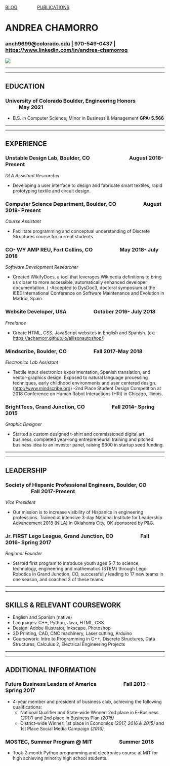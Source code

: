 [BLOG](https://achamorr.github.io/blog/)  &nbsp;&nbsp;&nbsp;&nbsp;&nbsp;&nbsp;&nbsp;&nbsp;&nbsp;&nbsp;&nbsp;&nbsp;&nbsp;&nbsp;  [PUBLICATIONS](https://achamorr.github.io/blog/)

<script>
  (function (w,i,d,g,e,t,s) {w[d] = w[d]||[];t= i.createElement(g);
    t.async=1;t.src=e;s=i.getElementsByTagName(g)[0];s.parentNode.insertBefore(t, s);
  })(window, document, '_gscq','script','//widgets.getsitecontrol.com/131342/script.js');
</script>


# ANDREA CHAMORRO

### anch9699@colorado.edu | 970-549-0437 | https://www.linkedin.com/in/andrea-chamorroq  

![](https://achamorr.github.io/eportfolio/22.JPG)

----
****

## EDUCATION
### University of Colorado Boulder, Engineering Honors	&nbsp;&nbsp;&nbsp;&nbsp;&nbsp;&nbsp;&nbsp;&nbsp;&nbsp;&nbsp;&nbsp;&nbsp;&nbsp;&nbsp;&nbsp;&nbsp;&nbsp;&nbsp;&nbsp;&nbsp; &nbsp;&nbsp;&nbsp;&nbsp;&nbsp;&nbsp;&nbsp;&nbsp;&nbsp;&nbsp; May 2021
- B.S. in Computer Science; Minor in Business & Management	                    **GPA: 5.566**

----
****

## EXPERIENCE
### Unstable Design Lab, Boulder, CO  &nbsp;&nbsp;&nbsp;&nbsp;&nbsp;&nbsp;&nbsp;&nbsp;&nbsp;&nbsp;&nbsp;&nbsp;&nbsp;&nbsp;&nbsp;&nbsp;&nbsp;&nbsp;&nbsp;&nbsp;&nbsp;&nbsp;&nbsp;&nbsp;&nbsp;&nbsp;&nbsp;&nbsp;&nbsp;&nbsp; August 2018- Present
_DLA Assistant Researcher_
- Developing a user interface to design and fabricate smart textiles, rapid prototyping textile and circuit design. 


### Computer Science Department, Boulder, CO	&nbsp;&nbsp;&nbsp;&nbsp;&nbsp;&nbsp;&nbsp;&nbsp;&nbsp;&nbsp;&nbsp;&nbsp;&nbsp;&nbsp;&nbsp;&nbsp;&nbsp;&nbsp;&nbsp;&nbsp; August 2018- Present
_Course Assistant_
- Facilitate programming and conceptual understanding of Discrete Structures course for current students. 


### CO- WY AMP REU, Fort Collins, CO	 &nbsp;&nbsp;&nbsp;&nbsp;&nbsp;&nbsp;&nbsp;&nbsp;&nbsp;&nbsp;&nbsp;&nbsp;&nbsp;&nbsp;&nbsp;&nbsp;&nbsp;&nbsp;&nbsp;&nbsp; May 2018- July 2018
_Software Development Researcher_	
- Created WikifyDocs, a tool that leverages Wikipedia definitions to bring us closer to more accessible, automatically enhanced developer documentation. (
  -Accepted to DysDoc3, doctoral symposium at the IEEE International Conference on Software Maintenance and Evolution in Madrid, Spain. 


### Website Developer, USA	 &nbsp;&nbsp;&nbsp;&nbsp;&nbsp;&nbsp;&nbsp;&nbsp;&nbsp;&nbsp;&nbsp;&nbsp;&nbsp;&nbsp;&nbsp;&nbsp;&nbsp;&nbsp;&nbsp;&nbsp;  October 2016- July 2018
_Freelance_	
- Create HTML, CSS, JavaScript websites in English and Spanish. (ex: https://achamorr.github.io/allisonautoshop/) 
 
 
### Mindscribe, Boulder, CO &nbsp;&nbsp;&nbsp;&nbsp;&nbsp;&nbsp;&nbsp;&nbsp;&nbsp;&nbsp;&nbsp;&nbsp;&nbsp;&nbsp;&nbsp;&nbsp;&nbsp;&nbsp;&nbsp;&nbsp;  Fall 2017-May 2018
_Electronics Lab Assistant_	
- Tactile input electronics experimentation, Spanish translation, and vector-graphics design. Exposed to natural language processing techniques, early childhood environments and user centered design. (http://www.mindscribe.org)
  -2nd Place Student Design Competition at 2018 Conference on Human Robot Interactions (HRI) in Chicago, Illinois.


### BrightTees, Grand Junction, CO	 &nbsp;&nbsp;&nbsp;&nbsp;&nbsp;&nbsp;&nbsp;&nbsp;&nbsp;&nbsp;&nbsp;&nbsp;&nbsp;&nbsp;&nbsp;&nbsp;&nbsp;&nbsp;&nbsp;&nbsp; Fall 2014- Spring 2015
_Graphic Designer_ 
- Started a custom designed t-shirt and commissioned digital art business, completed year-long entrepreneurial training and pitched business idea to an investor panel, raising $600 in startup seed funding. 

----
****

## LEADERSHIP
### Society of Hispanic Professional Engineers, Boulder, CO	&nbsp;&nbsp;&nbsp;&nbsp;&nbsp;&nbsp;&nbsp;&nbsp;&nbsp;&nbsp;&nbsp;&nbsp;&nbsp;&nbsp;&nbsp;&nbsp;&nbsp;&nbsp;&nbsp;&nbsp; Fall 2017-Present
_Vice President_									 
- Our mission is to increase visibility of Hispanics in engineering professions. Trained at intensive 3-day National Institute for Leadership Advancement 2018 (NILA) in Oklahoma City, OK sponsored by P&G. 

### Jr. FIRST Lego League, Grand Junction, CO 	&nbsp;&nbsp;&nbsp;&nbsp;&nbsp;&nbsp;&nbsp;&nbsp;&nbsp;&nbsp;&nbsp;&nbsp;&nbsp;&nbsp;&nbsp;&nbsp;&nbsp;&nbsp;&nbsp;&nbsp; Fall 2016- Spring 2017
_Regional Founder_											
- Started first program to introduce youth ages 5-7 to science, technology, engineering and mathematics (STEM) through Lego Robotics in Grand Junction, CO, successfully leading to 17 new teams in one season, and coached 3 of these teams.

----
****

## SKILLS & RELEVANT COURSEWORK
- English and Spanish (native)
- Languages: C++, Python, Java, HTML, CSS
- Design: Adobe Illustrator, Inkscape, Photoshop
- 3D Printing, CAD, CNC machinery, Laser cutting, Arduino
- Coursework: Intro to Programming in C++, Discrete Structures, Data Structures, Calculus 2, Electrical Engineering Projects

----
****

## ADDITIONAL INFORMATION 
### Future Business Leaders of America	 &nbsp;&nbsp;&nbsp;&nbsp;&nbsp;&nbsp;&nbsp;&nbsp;&nbsp;&nbsp;&nbsp;&nbsp;&nbsp;&nbsp;&nbsp;&nbsp;&nbsp;&nbsp;&nbsp;&nbsp; Fall 2013 – Spring 2017
- 4-year member and president of business club, achieving the following qualifications: 
  - National Qualifier and State-wide Winner: 2nd place in E-Business _(2017)_ and 2nd place in Business Plan _(2015)_
  - District-wide Winner: 1st place in Economics _(2017, 2016 & 2015)_ and 1st Place Social Media Campaign _(2016)_

### MOSTEC, Summer Program @ MIT	&nbsp;&nbsp;&nbsp;&nbsp;&nbsp;&nbsp;&nbsp;&nbsp;&nbsp;&nbsp;&nbsp;&nbsp;&nbsp;&nbsp;&nbsp;&nbsp;&nbsp;&nbsp;&nbsp;&nbsp; Summer 2016
- Took 2-month Python programming and electronics course at MIT for high achieving minority high school students. 



